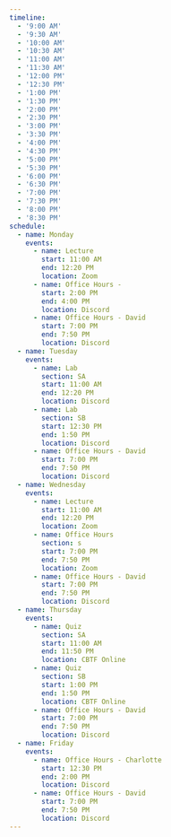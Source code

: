```yaml
---
timeline:
  - '9:00 AM'
  - '9:30 AM'
  - '10:00 AM'
  - '10:30 AM'
  - '11:00 AM'
  - '11:30 AM'
  - '12:00 PM'
  - '12:30 PM'
  - '1:00 PM'
  - '1:30 PM'
  - '2:00 PM'
  - '2:30 PM'
  - '3:00 PM'
  - '3:30 PM'
  - '4:00 PM'
  - '4:30 PM'
  - '5:00 PM'
  - '5:30 PM'
  - '6:00 PM'
  - '6:30 PM'
  - '7:00 PM'
  - '7:30 PM'
  - '8:00 PM'
  - '8:30 PM'
schedule:
  - name: Monday
    events:
      - name: Lecture
        start: 11:00 AM
        end: 12:20 PM
        location: Zoom 
      - name: Office Hours - 
        start: 2:00 PM
        end: 4:00 PM
        location: Discord
      - name: Office Hours - David
        start: 7:00 PM
        end: 7:50 PM
        location: Discord
  - name: Tuesday
    events:
      - name: Lab 
        section: SA
        start: 11:00 AM
        end: 12:20 PM
        location: Discord 
      - name: Lab 
        section: SB
        start: 12:30 PM
        end: 1:50 PM
        location: Discord 
      - name: Office Hours - David
        start: 7:00 PM
        end: 7:50 PM
        location: Discord
  - name: Wednesday
    events:
      - name: Lecture
        start: 11:00 AM
        end: 12:20 PM
        location: Zoom 
      - name: Office Hours
        section: s
        start: 7:00 PM
        end: 7:50 PM
        location: Zoom 
      - name: Office Hours - David
        start: 7:00 PM
        end: 7:50 PM
        location: Discord
  - name: Thursday
    events:
      - name: Quiz 
        section: SA
        start: 11:00 AM
        end: 11:50 PM
        location: CBTF Online 
      - name: Quiz 
        section: SB
        start: 1:00 PM
        end: 1:50 PM
        location: CBTF Online 
      - name: Office Hours - David
        start: 7:00 PM
        end: 7:50 PM
        location: Discord
  - name: Friday
    events:
      - name: Office Hours - Charlotte
        start: 12:30 PM
        end: 2:00 PM
        location: Discord
      - name: Office Hours - David
        start: 7:00 PM
        end: 7:50 PM
        location: Discord
---
```

